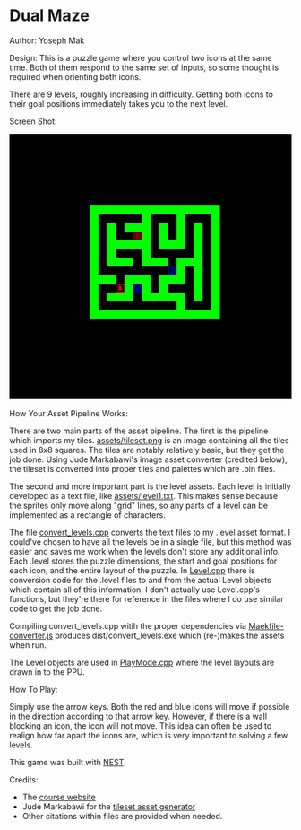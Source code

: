 # Dual Maze

Author: Yoseph Mak

Design: This is a puzzle game where you control two icons at the same time. Both of them respond to the same set of inputs, so some thought is required when orienting both icons.

There are 9 levels, roughly increasing in difficulty. Getting both icons to their goal positions immediately takes you to the next level.

Screen Shot:

![Screen Shot of Level 8](screenshot.png)

How Your Asset Pipeline Works:

There are two main parts of the asset pipeline. The first is the pipeline which imports my tiles. [assets/tileset.png](assets/tileset.png) is an image containing all the tiles used in 8x8 squares. The tiles are notably relatively basic, but they get the job done. Using Jude Markabawi's image asset converter (credited below), the tileset is converted into proper tiles and palettes which are .bin files.

The second and more important part is the level assets. Each level is initially developed as a text file, like [assets/level1.txt](assets/level1.txt). This makes sense because the sprites only move along "grid" lines, so any parts of a level can be implemented as a rectangle of characters.

The file [convert_levels.cpp](convert_levels.cpp) converts the text files to my .level asset format. I could've chosen to have all the levels be in a single file, but this method was easier and saves me work when the levels don't store any additional info. Each .level stores the puzzle dimensions, the start and goal positions for each icon, and the entire layout of the puzzle. In [Level.cpp](Level.cpp) there is conversion code for the .level files to and from the actual Level objects which contain all of this information. I don't actually use Level.cpp's functions, but they're there for reference in the files where I do use similar code to get the job done.

Compiling convert_levels.cpp witih the proper dependencies via [Maekfile-converter.js](Maekfile-converter.js) produces dist/convert_levels.exe which (re-)makes the assets when run.

The Level objects are used in [PlayMode.cpp](PlayMode.cpp) where the level layouts are drawn in to the PPU.

How To Play:

Simply use the arrow keys. Both the red and blue icons will move if possible in the direction according to that arrow key. However, if there is a wall blocking an icon, the icon will not move. This idea can often be used to realign how far apart the icons are, which is very important to solving a few levels.

This game was built with [NEST](NEST.md).

Credits:
- The [course website](http://graphics.cs.cmu.edu/courses/15-466-f24)
- Jude Markabawi for the [tileset asset generator](asset_gen.py)
- Other citations within files are provided when needed.